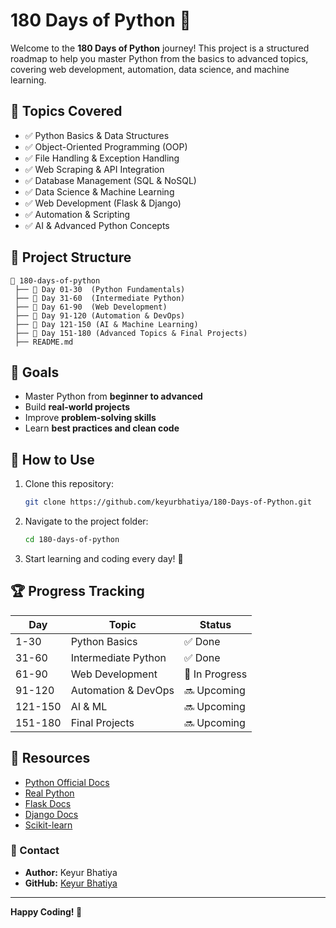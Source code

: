 # 180 Days of Python 🚀

Welcome to the **180 Days of Python** journey! This project is a structured roadmap to help you master Python from the basics to advanced topics, covering web development, automation, data science, and machine learning.



## 📌 Topics Covered
- ✅ Python Basics & Data Structures
- ✅ Object-Oriented Programming (OOP)
- ✅ File Handling & Exception Handling
- ✅ Web Scraping & API Integration
- ✅ Database Management (SQL & NoSQL)
- ✅ Data Science & Machine Learning
- ✅ Web Development (Flask & Django)
- ✅ Automation & Scripting
- ✅ AI & Advanced Python Concepts

## 📁 Project Structure
```
📂 180-days-of-python
 ├── 📁 Day 01-30  (Python Fundamentals)
 ├── 📁 Day 31-60  (Intermediate Python)
 ├── 📁 Day 61-90  (Web Development)
 ├── 📁 Day 91-120 (Automation & DevOps)
 ├── 📁 Day 121-150 (AI & Machine Learning)
 ├── 📁 Day 151-180 (Advanced Topics & Final Projects)
 ├── README.md
```

## 🎯 Goals
- Master Python from **beginner to advanced**
- Build **real-world projects**
- Improve **problem-solving skills**
- Learn **best practices and clean code**

## 📖 How to Use
1. Clone this repository:
   ```bash
   git clone https://github.com/keyurbhatiya/180-Days-of-Python.git
   ```
2. Navigate to the project folder:
   ```bash
   cd 180-days-of-python
   ```
3. Start learning and coding every day! 🚀

## 🏆 Progress Tracking
| Day  | Topic                | Status |
|------|----------------------|--------|
| 1-30  | Python Basics        | ✅ Done |
| 31-60 | Intermediate Python  | ✅ Done |
| 61-90 | Web Development      | 🚧 In Progress |
| 91-120 | Automation & DevOps | 🔜 Upcoming |
| 121-150 | AI & ML            | 🔜 Upcoming |
| 151-180 | Final Projects     | 🔜 Upcoming |

## 🔗 Resources
- [Python Official Docs](https://docs.python.org/3/)
- [Real Python](https://realpython.com/)
- [Flask Docs](https://flask.palletsprojects.com/)
- [Django Docs](https://docs.djangoproject.com/)
- [Scikit-learn](https://scikit-learn.org/)

### **📩 Contact**
- **Author:** Keyur Bhatiya  
- **GitHub:** [Keyur Bhatiya](https://github.com/keyurbhatiya)

---
**Happy Coding! 🎉**

